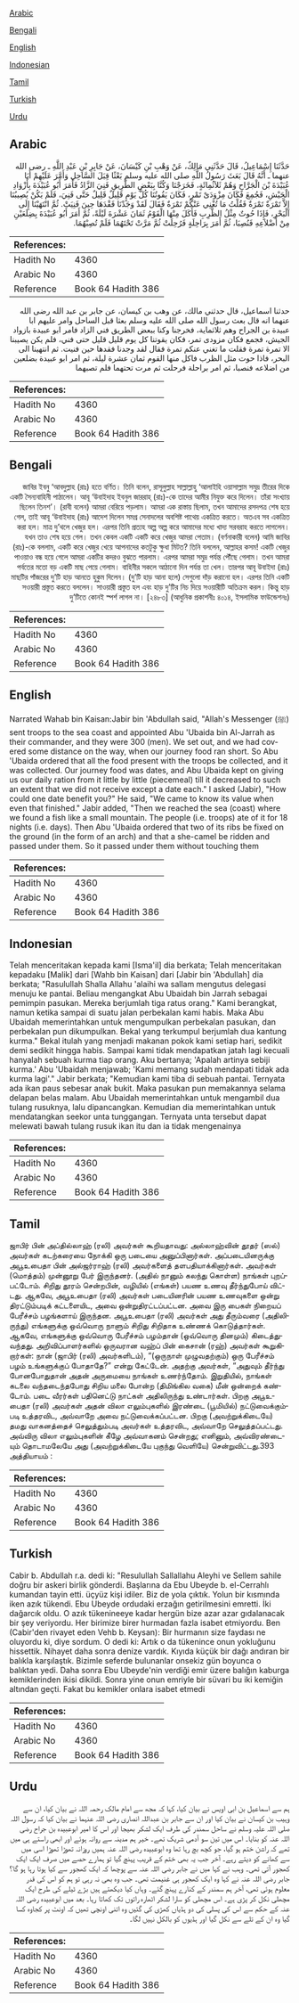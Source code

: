 [Arabic](#arabic)

[Bengali](#bengali)

[English](#english)

[Indonesian](#indonesian)

[Tamil](#tamil)

[Turkish](#turkish)

[Urdu](#urdu)

## Arabic


<div dir="rtl" lang="ar" style={{fontSize:'larger',backgroundColor:'#f8f9fa',padding:20}}>
حَدَّثَنَا إِسْمَاعِيلُ، قَالَ حَدَّثَنِي مَالِكٌ، عَنْ وَهْبِ بْنِ كَيْسَانَ، عَنْ جَابِرِ بْنِ عَبْدِ اللَّهِ ـ رضى الله عنهما ـ أَنَّهُ قَالَ بَعَثَ رَسُولُ اللَّهِ صلى الله عليه وسلم بَعْثًا قِبَلَ السَّاحِلِ وَأَمَّرَ عَلَيْهِمْ أَبَا عُبَيْدَةَ بْنَ الْجَرَّاحِ وَهُمْ ثَلاَثُمِائَةٍ، فَخَرَجْنَا وَكُنَّا بِبَعْضِ الطَّرِيقِ فَنِيَ الزَّادُ فَأَمَرَ أَبُو عُبَيْدَةَ بِأَزْوَادِ الْجَيْشِ، فَجُمِعَ فَكَانَ مِزْوَدَىْ تَمْرٍ، فَكَانَ يَقُوتُنَا كُلَّ يَوْمٍ قَلِيلٌ قَلِيلٌ حَتَّى فَنِيَ، فَلَمْ يَكُنْ يُصِيبُنَا إِلاَّ تَمْرَةٌ تَمْرَةٌ فَقُلْتُ مَا تُغْنِي عَنْكُمْ تَمْرَةٌ فَقَالَ لَقَدْ وَجَدْنَا فَقْدَهَا حِينَ فَنِيَتْ‏.‏ ثُمَّ انْتَهَيْنَا إِلَى الْبَحْرِ، فَإِذَا حُوتٌ مِثْلُ الظَّرِبِ فَأَكَلَ مِنْهَا الْقَوْمُ ثَمَانَ عَشْرَةَ لَيْلَةً، ثُمَّ أَمَرَ أَبُو عُبَيْدَةَ بِضِلَعَيْنِ مِنْ أَضْلاَعِهِ فَنُصِبَا، ثُمَّ أَمَرَ بِرَاحِلَةٍ فَرُحِلَتْ ثُمَّ مَرَّتْ تَحْتَهُمَا فَلَمْ تُصِبْهُمَا‏.‏
</div>
<div style={{backgroundColor:'#f8f9fa',padding:20, marginBottom: 10}}><table> <thead> <tr> <th>References:</th> <th></th> </tr> </thead> <tbody><tr><td>Hadith No</td><td>4360</td></tr><tr><td>Arabic No</td><td>4360</td></tr><tr><td>Reference</td><td>Book 64 Hadith 386</td></tr></tbody></table></div>


<div dir="rtl" lang="ar" style={{fontSize:'larger',backgroundColor:'#f8f9fa',padding:20}}>
حدثنا اسماعيل، قال حدثني مالك، عن وهب بن كيسان، عن جابر بن عبد الله رضى الله عنهما انه قال بعث رسول الله صلى الله عليه وسلم بعثا قبل الساحل وامر عليهم ابا عبيدة بن الجراح وهم ثلاثماية، فخرجنا وكنا ببعض الطريق فني الزاد فامر ابو عبيدة بازواد الجيش، فجمع فكان مزودى تمر، فكان يقوتنا كل يوم قليل قليل حتى فني، فلم يكن يصيبنا الا تمرة تمرة فقلت ما تغني عنكم تمرة فقال لقد وجدنا فقدها حين فنيت. ثم انتهينا الى البحر، فاذا حوت مثل الظرب فاكل منها القوم ثمان عشرة ليلة، ثم امر ابو عبيدة بضلعين من اضلاعه فنصبا، ثم امر براحلة فرحلت ثم مرت تحتهما فلم تصبهما
</div>
<div style={{backgroundColor:'#f8f9fa',padding:20, marginBottom: 10}}><table> <thead> <tr> <th>References:</th> <th></th> </tr> </thead> <tbody><tr><td>Hadith No</td><td>4360</td></tr><tr><td>Arabic No</td><td>4360</td></tr><tr><td>Reference</td><td>Book 64 Hadith 386</td></tr></tbody></table></div>

## Bengali


<div dir="rtl" lang="bn" style={{fontSize:'larger',backgroundColor:'#f8f9fa',padding:20}}>
জাবির ইবনু ‘আবদুল্লাহ (রাঃ) হতে বর্ণিত। তিনি বলেন, রাসূলুল্লাহ সাল্লাল্লাহু ‘আলাইহি ওয়াসাল্লাম সমুদ্র তীরের দিকে একটি সৈন্যবাহিনী পাঠালেন। আবূ ‘উবাইদাহ ইবনুল জাররাহ্ (রাঃ)-কে তাদের আমীর নিযুক্ত করে দিলেন। তাঁরা সংখ্যায় ছিলেন তিনশ’। (রাবী বলেন) আমরা বেরিয়ে পড়লাম। আমরা এক রাস্তায় ছিলাম, তখন আমাদের রসদপত্র শেষ হয়ে গেল, তাই আবূ ‘উবাইদাহ (রাঃ) আদেশ দিলেন সমগ্র সেনাদলের অবশিষ্ট পাথেয় একত্রিত করতে। অতএব সব একত্রিত করা হল। মাত্র দু’থলে খেজুর হল। এরপর তিনি প্রত্যহ অল্প অল্প করে আমাদের মধ্যে খাদ্য সরবরাহ করতে লাগলেন। যখন তাও শেষ হয়ে গেল। তখন কেবল একটি একটি করে খেজুর আমরা পেতাম। (বর্ণনাকারী বলেন) আমি জাবির (রাঃ)-কে বললাম, একটি করে খেজুর খেয়ে আপনাদের কতটুকু ক্ষুধা মিটত? তিনি বললেন, আল্লাহর কসম! একটি খেজুর পাওয়াও বন্ধ হয়ে গেলে আমরা একটির কদরও বুঝতে পারলাম। এরপর আমরা সমুদ্র পর্যন্ত পৌঁছে গেলাম। তখন আমরা পর্বতের মতো বড় একটি মাছ পেয়ে গেলাম। বাহিনীর সকলে আঠানো দিন পর্যন্ত তা খেল। তারপর আবূ উবাইদা (রাঃ) মাছটির পাঁজরের দু’টি হাড় আনতে হুকুম দিলেন। (দু’টি হাড় আনা হলে) সেগুলো দাঁড় করানো হল। এরপর তিনি একটি সওয়ারী প্রস্তুত করতে বললেন। সাওয়ারী প্রস্তুত হল এবং হাড় দু’টির নিচ দিয়ে সওয়ারীটি অতিক্রম করল। কিন্তু হাড় দু’টিতে কোনই স্পর্শ লাগল না। [২৪৮৩] (আধুনিক প্রকাশনীঃ ৪০১৪, ইসলামিক ফাউন্ডেশনঃ)
</div>
<div style={{backgroundColor:'#f8f9fa',padding:20, marginBottom: 10}}><table> <thead> <tr> <th>References:</th> <th></th> </tr> </thead> <tbody><tr><td>Hadith No</td><td>4360</td></tr><tr><td>Arabic No</td><td>4360</td></tr><tr><td>Reference</td><td>Book 64 Hadith 386</td></tr></tbody></table></div>

## English


<div dir="ltr" lang="en" style={{fontSize:'larger',backgroundColor:'#f8f9fa',padding:20}}>
Narrated Wahab bin Kaisan:Jabir bin 'Abdullah said, "Allah's Messenger (ﷺ) sent troops to the sea coast and appointed Abu 'Ubaida bin Al-Jarrah as their commander, and they were 300 (men). We set out, and we had covered some distance on the way, when our journey food ran short. So Abu 'Ubaida ordered that all the food present with the troops be collected, and it was collected. Our journey food was dates, and Abu Ubaida kept on giving us our daily ration from it little by little (piecemeal) till it decreased to such an extent that we did not receive except a date each." I asked (Jabir), "How could one date benefit you?" He said, "We came to know its value when even that finished." Jabir added, "Then we reached the sea (coast) where we found a fish like a small mountain. The people (i.e. troops) ate of it for 18 nights (i.e. days). Then Abu 'Ubaida ordered that two of its ribs be fixed on the ground (in the form of an arch) and that a she-camel be ridden and passed under them. So it passed under them without touching them
</div>
<div style={{backgroundColor:'#f8f9fa',padding:20, marginBottom: 10}}><table> <thead> <tr> <th>References:</th> <th></th> </tr> </thead> <tbody><tr><td>Hadith No</td><td>4360</td></tr><tr><td>Arabic No</td><td>4360</td></tr><tr><td>Reference</td><td>Book 64 Hadith 386</td></tr></tbody></table></div>

## Indonesian


<div dir="ltr" lang="id" style={{fontSize:'larger',backgroundColor:'#f8f9fa',padding:20}}>
Telah menceritakan kepada kami [Isma'il] dia berkata; Telah menceritakan kepadaku [Malik] dari [Wahb bin Kaisan] dari [Jabir bin 'Abdullah] dia berkata; "Rasulullah Shalla Allahu 'alaihi wa sallam mengutus delegasi menuju ke pantai. Beliau mengangkat Abu Ubaidah bin Jarrah sebagai pemimpin pasukan. Mereka berjumlah tiga ratus orang." Kami berangkat, namun ketika sampai di suatu jalan perbekalan kami habis. Maka Abu Ubaidah memerintahkan untuk mengumpulkan perbekalan pasukan, dan perbekalan pun dikumpulkan. Bekal yang terkumpul berjumlah dua kantung kurma." Bekal itulah yang menjadi makanan pokok kami setiap hari, sedikit demi sedikit hingga habis. Sampai kami tidak mendapatkan jatah lagi kecuali hanyalah sebuah kurma tiap orang. Aku bertanya; 'Apalah artinya sebiji kurma.' Abu 'Ubaidah menjawab; 'Kami memang sudah mendapati tidak ada kurma lagi'." Jabir berkata; "Kemudian kami tiba di sebuah pantai. Ternyata ada ikan paus sebesar anak bukit. Maka pasukan pun memakannya selama delapan belas malam. Abu Ubaidah memerintahkan untuk mengambil dua tulang rusuknya, lalu dipancangkan. Kemudian dia memerintahkan untuk mendatangkan seekor unta tunggangan. Ternyata unta tersebut dapat melewati bawah tulang rusuk ikan itu dan ia tidak mengenainya
</div>
<div style={{backgroundColor:'#f8f9fa',padding:20, marginBottom: 10}}><table> <thead> <tr> <th>References:</th> <th></th> </tr> </thead> <tbody><tr><td>Hadith No</td><td>4360</td></tr><tr><td>Arabic No</td><td>4360</td></tr><tr><td>Reference</td><td>Book 64 Hadith 386</td></tr></tbody></table></div>

## Tamil


<div dir="ltr" lang="ta" style={{fontSize:'larger',backgroundColor:'#f8f9fa',padding:20}}>
ஜாபிர் பின் அப்தில்லாஹ் (ரலி) அவர்கள் கூறியதாவது: அல்லாஹ்வின் தூதர் (ஸல்) அவர்கள் கடற்கரையை நோக்கி ஒரு படையை அனுப்பினார்கள். அப்படையினருக்கு அபூஉபைதா பின் அல்ஜர்ராஹ் (ரலி) அவர்களைத் தளபதியாக்கினார்கள். அவர்கள் (மொத்தம்) முன்னூறு பேர் இருந்தனர். (அதில் நானும் கலந்து கொள்ள) நாங்கள் புறப்பட்டோம். சிறிது தூரம் சென்றபின், வழியில் (எங்கள்) பயண உணவு தீர்ந்துபோய் விட்டது. ஆகவே, அபூஉபைதா (ரலி) அவர்கள் படையினரின் பயண உணவுகளை ஒன்று திரட்டும்படிக் கட்டளையிட, அவை ஒன்றுதிரட்டப்பட்டன. அவை இரு பைகள் நிறையப் பேரீச்சம் பழங்களாய் இருந்தன. அபூஉபைதா (ரலி) அவர்கள் அது தீரும்வரை (அதிலிருந்து) எங்களுக்கு ஒவ்வொரு நாளும் சிறிது சிறிதாக உண்ணக் கொடுத்தார்கள். ஆகவே, எங்களுக்கு ஒவ்வொரு பேரீச்சம் பழம்தான் (ஒவ்வொரு தினமும்) கிடைத்துவந்தது. அறிவிப்பாளர்களில் ஒருவரான வஹ்ப் பின் கைசான் (ரஹ்) அவர்கள் கூறுகிறார்கள்: நான் (ஜாபிர் (ரலி) அவர்களிடம்), “(ஒருநாள் முழுவதற்கும்) ஒரு பேரீச்சம் பழம் உங்களுக்குப் போதாதே?” என்று கேட்டேன். அதற்கு அவர்கள், “அதுவும் தீர்ந்து போனபோதுதான் அதன் அருமையை நாங்கள் உணர்ந்தோம். இறுதியில், நாங்கள் கடலை வந்தடைந்தபோது சிறிய மலை போன்ற (திமிங்கில வகை) மீன் ஒன்றைக் கண்டோம். படை வீரர்கள் பதினெட்டு நாட்கள் அதிலிருந்து உண்டார்கள். பிறகு அபூஉபைதா (ரலி) அவர்கள் அதன் விலா எலும்புகளில் இரண்டை (பூமியில்) நட்டுவைக்கும்படி உத்தரவிட, அவ்வாறே அவை நட்டுவைக்கப்பட்டன. பிறகு (அவற்றுக்கிடையே) தமது வாகனத்தைச் செலுத்தும்படி அவர்கள் உத்தரவிட, அவ்வாறே செலுத்தப்பட்டது. அவ்விரு விலா எலும்புகளின் கீழே அவ்வாகனம் சென்றது; எனினும், அவ்விரண்டையும் தொடாமலேயே அது (அவற்றுக்கிடையே புகுந்து வெளியே) சென்றுவிட்டது.393 அத்தியாயம் :
</div>
<div style={{backgroundColor:'#f8f9fa',padding:20, marginBottom: 10}}><table> <thead> <tr> <th>References:</th> <th></th> </tr> </thead> <tbody><tr><td>Hadith No</td><td>4360</td></tr><tr><td>Arabic No</td><td>4360</td></tr><tr><td>Reference</td><td>Book 64 Hadith 386</td></tr></tbody></table></div>

## Turkish


<div dir="ltr" lang="tr" style={{fontSize:'larger',backgroundColor:'#f8f9fa',padding:20}}>
Cabir b. Abdullah r.a. dedi ki: "Resulullah Sallallahu Aleyhi ve Sellem sahile doğru bir askeri birlik gönderdi. Başlarına da Ebu Ubeyde b. el-Cerrahlı kumandan tayin etti. üçyüz kişi idiler. Biz de yola çıktık. Yolun bir kısmında iken azık tükendi. Ebu Ubeyde ordudaki erzağın getirilmesini emretti. İki dağarcık oldu. O azık tükenineeye kadar hergün bize azar azar gıdalanacak bir şey veriyordu. Her birimize birer hurmadan fazla isabet etmiyordu. Ben (Cabir'den rivayet eden Vehb b. Keysan): Bir hurmanın size faydası ne oluyordu ki, diye sordum. O dedi ki: Artık o da tükenince onun yokluğunu hissettik. Nihayet daha sonra denize vardık. Kıyıda küçük bir dağı andıran bir balıkla karşılaştık. Bizimle seferde bulunanlar onsekiz gün boyunca o balıktan yedi. Daha sonra Ebu Ubeyde'nin verdiği emir üzere balığın kaburga kemiklerinden ikisi dikildi. Sonra yine onun emriyle bir süvari bu iki kemiğin altından geçti. Fakat bu kemikler onlara isabet etmedi
</div>
<div style={{backgroundColor:'#f8f9fa',padding:20, marginBottom: 10}}><table> <thead> <tr> <th>References:</th> <th></th> </tr> </thead> <tbody><tr><td>Hadith No</td><td>4360</td></tr><tr><td>Arabic No</td><td>4360</td></tr><tr><td>Reference</td><td>Book 64 Hadith 386</td></tr></tbody></table></div>

## Urdu


<div dir="rtl" lang="ur" style={{fontSize:'larger',backgroundColor:'#f8f9fa',padding:20}}>
ہم سے اسماعیل بن ابی اویس نے بیان کیا، کہا کہ مجھ سے امام مالک رحمہ اللہ نے بیان کیا، ان سے وہیب بن کیسان نے بیان کیا اور ان سے جابر بن عبداللہ انصاری رضی اللہ عنہما نے بیان کیا کہ رسول اللہ صلی اللہ علیہ وسلم نے ساحل سمندر کی طرف ایک لشکر بھیجا اور اس کا امیر ابوعبیدہ بن جراح رضی اللہ عنہ کو بنایا۔ اس میں تین سو آدمی شریک تھے۔ خیر ہم مدینہ سے روانہ ہوئے اور ابھی راستے ہی میں تھے کہ راشن ختم ہو گیا، جو کچھ بچ رہا تھا وہ ابوعبیدہ رضی اللہ عنہ ہمیں روزانہ تھوڑا تھوڑا اسی میں سے کھانے کو دیتے رہے۔ آخر جب یہ بھی ختم کے قریب پہنچ گیا تو ہمارے حصے میں صرف ایک ایک کھجور آتی تھی۔ وہب نے کہا میں نے جابر رضی اللہ عنہ سے پوچھا کہ ایک کھجور سے کیا ہوتا رہا ہو گا؟ جابر رضی اللہ عنہ نے کہا وہ ایک کھجور ہی غنیمت تھی۔ جب وہ بھی نہ رہی تو ہم کو اس کی قدر معلوم ہوئی تھی، آخر ہم سمندر کے کنارے پہنچ گئے۔ وہاں کیا دیکھتے ہیں بڑے ٹیلے کی طرح ایک مچھلی نکل کر پڑی ہے۔ اس مچھلی کو سارا لشکر اٹھارہ راتوں تک کھاتا رہا۔ بعد میں ابوعبیدہ رضی اللہ عنہ کے حکم سے اس کی پسلی کی دو ہڈیاں کھڑی کی گئیں وہ اتنی اونچی تھیں کہ اونٹ پر کجاوہ کسا گیا وہ ان کے تلے سے نکل گیا اور ہڈیوں کو بالکل نہیں لگا۔
</div>
<div style={{backgroundColor:'#f8f9fa',padding:20, marginBottom: 10}}><table> <thead> <tr> <th>References:</th> <th></th> </tr> </thead> <tbody><tr><td>Hadith No</td><td>4360</td></tr><tr><td>Arabic No</td><td>4360</td></tr><tr><td>Reference</td><td>Book 64 Hadith 386</td></tr></tbody></table></div>